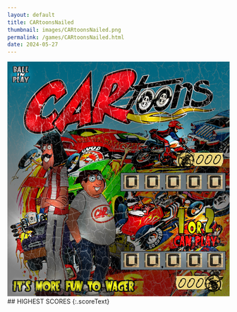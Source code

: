 ```yaml
---
layout: default
title: CARtoonsNailed
thumbnail: images/CARtoonsNailed.png
permalink: /games/CARtoonsNailed.html
date: 2024-05-27
---
```


<img src="../images/CARtoonsNailed.png" class="gameThumbnail img-fluid mx-auto align-middle">
## HIGHEST SCORES
{:.scoreText}

